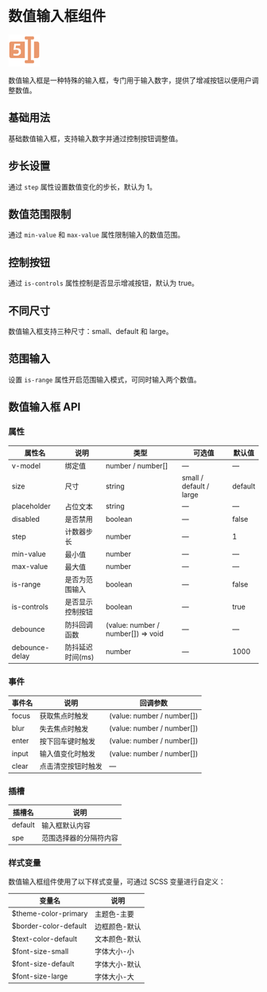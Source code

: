 <script setup lang="ts">
import inputNumberBasic from '../examples/input-number/basic.vue'
import inputNumberStep from '../examples/input-number/step.vue'
import inputNumberRange from '../examples/input-number/range.vue'
import inputNumberControls from '../examples/input-number/controls.vue'
import inputNumberSize from '../examples/input-number/size.vue'
import inputNumberRangeInput from '../examples/input-number/range-input.vue'
</script>

# 数值输入框组件

![数值输入框组件](/components/input-number.png)

数值输入框是一种特殊的输入框，专门用于输入数字，提供了增减按钮以便用户调整数值。

## 基础用法

基础数值输入框，支持输入数字并通过控制按钮调整值。

<demo :component="inputNumberBasic" name="input-number" examples="basic" />

## 步长设置

通过 `step` 属性设置数值变化的步长，默认为 1。

<demo :component="inputNumberStep" name="input-number" examples="step" />

## 数值范围限制

通过 `min-value` 和 `max-value` 属性限制输入的数值范围。

<demo :component="inputNumberRange" name="input-number" examples="range" />

## 控制按钮

通过 `is-controls` 属性控制是否显示增减按钮，默认为 true。

<demo :component="inputNumberControls" name="input-number" examples="controls" />

## 不同尺寸

数值输入框支持三种尺寸：small、default 和 large。

<demo :component="inputNumberSize" name="input-number" examples="size" />

## 范围输入

设置 `is-range` 属性开启范围输入模式，可同时输入两个数值。

<demo :component="inputNumberRangeInput" name="input-number" examples="range-input" />

## 数值输入框 API

### 属性

| 属性名         | 说明             | 类型                               | 可选值                  | 默认值  |
| -------------- | ---------------- | ---------------------------------- | ----------------------- | ------- |
| v-model        | 绑定值           | number / number[]                  | —                       | —       |
| size           | 尺寸             | string                             | small / default / large | default |
| placeholder    | 占位文本         | string                             | —                       | —       |
| disabled       | 是否禁用         | boolean                            | —                       | false   |
| step           | 计数器步长       | number                             | —                       | 1       |
| min-value      | 最小值           | number                             | —                       | —       |
| max-value      | 最大值           | number                             | —                       | —       |
| is-range       | 是否为范围输入   | boolean                            | —                       | false   |
| is-controls    | 是否显示控制按钮 | boolean                            | —                       | true    |
| debounce       | 防抖回调函数     | (value: number / number[]) => void | —                       | —       |
| debounce-delay | 防抖延迟时间(ms) | number                             | —                       | 1000    |

### 事件

| 事件名 | 说明               | 回调参数                   |
| ------ | ------------------ | -------------------------- |
| focus  | 获取焦点时触发     | (value: number / number[]) |
| blur   | 失去焦点时触发     | (value: number / number[]) |
| enter  | 按下回车键时触发   | (value: number / number[]) |
| input  | 输入值变化时触发   | (value: number / number[]) |
| clear  | 点击清空按钮时触发 | —                          |

### 插槽

| 插槽名  | 说明                   |
| ------- | ---------------------- |
| default | 输入框默认内容         |
| spe     | 范围选择器的分隔符内容 |

### 样式变量

数值输入框组件使用了以下样式变量，可通过 SCSS 变量进行自定义：

| 变量名                | 说明          |
| --------------------- | ------------- |
| $theme-color-primary  | 主题色-主要   |
| $border-color-default | 边框颜色-默认 |
| $text-color-default   | 文本颜色-默认 |
| $font-size-small      | 字体大小-小   |
| $font-size-default    | 字体大小-默认 |
| $font-size-large      | 字体大小-大   |
